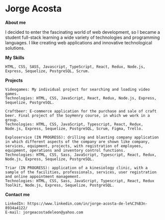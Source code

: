 # **Jorge Acosta**

**About me**

I decided to enter the fascinating world of web development, so I became a student
full-stack learning a wide variety of technologies and programming languages.
I like creating web applications and innovative technological solutions.


**My Skills**

    HTML, CSS, SASS, Javascript, TypeScript, React, Redux, Node.js, Express, Sequelize, PostgreSQL, Scrum.


**Projects**

    Videogames: My individual project for searching and loading video games. 
    Technologies: HTML, CSS, JavaScript, React, Redux, Node.js, Express, Sequelize, PostgreSQL.

    Craftbeer: E-commerce application for the purchase and sale of craft beer. Final project of the SoyHenry course, in which we work in a group.
    Technologies: HTML, CSS, JavaScript, Typescript, React, Redux, Node.js, Express, Sequelize, PostgreSQL, Scrum, Figma, Trello.

    Exploservice (IN PROGRESS): drilling and blasting company application in which different aspects of the company are shown like company, services, equipment, projects, with registration of employees, equipment, operations and inventory control functions.
    Technologies: HTML, CSS, Sass, JavaScript, Typescript, React, Redux, Node.js, Express, Sequelize, PostgreSQL.

    Triar (IN PROGRESS): application of a kinesiology clinic, with a sample of the facilities, professionals, services, user registration and online appointment management.
    Technologies: HTML, CSS, Sass, JavaScript, Typescript, React, Redux Toolkit, Node.js, Express, Sequelize, PostgreSQL.

**Contact me**

    LinkedIn: https://www.linkedin.com/in/jorge-acosta-de-le%C3%B3n-8934a4122/
    E-mail: jorgeacostadeleon@yahoo.com
